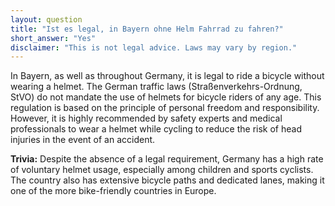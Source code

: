```yaml
---
layout: question
title: "Ist es legal, in Bayern ohne Helm Fahrrad zu fahren?"
short_answer: "Yes"
disclaimer: "This is not legal advice. Laws may vary by region."
---
```


In Bayern, as well as throughout Germany, it is legal to ride a bicycle without wearing a helmet. The German traffic laws (Straßenverkehrs-Ordnung, StVO) do not mandate the use of helmets for bicycle riders of any age. This regulation is based on the principle of personal freedom and responsibility. However, it is highly recommended by safety experts and medical professionals to wear a helmet while cycling to reduce the risk of head injuries in the event of an accident.

**Trivia:** Despite the absence of a legal requirement, Germany has a high rate of voluntary helmet usage, especially among children and sports cyclists. The country also has extensive bicycle paths and dedicated lanes, making it one of the more bike-friendly countries in Europe.
